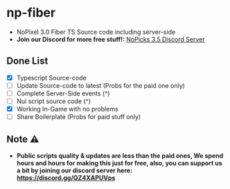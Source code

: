 # np-fiber
- NoPixel 3.0 Fiber TS Source code including server-side
- **Join our Discord for more free stuff!:** [NoPicks 3.5 Discord Server](https://discord.gg/QZ4XAPUVps)

## Done List
- [x] Typescript Source-code
- [ ] Update Source-code to latest (Probs for the paid one only)
- [ ] Complete Server-Side events (^)
- [ ] Nui script source code (^)
- [x] Working In-Game with no problems
- [ ] Share Boilerplate (Probs for paid stuff only)

## Note ⚠
- **Public scripts quality & updates are less than the paid ones, We spend hours and hours for making this just for free, also, you  can support us a bit by joining our discord server here: https://discord.gg/QZ4XAPUVps**